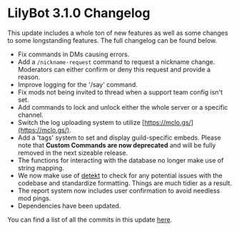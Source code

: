 # LilyBot 3.1.0 Changelog

This update includes a whole ton of new features as well as some changes to some longstanding features.
The full changelog can be found below.

* Fix commands in DMs causing errors.
* Add a `/nickname-request` command to request a nickname change.
Moderators can either confirm or deny this request and provide a reason.
* Improve logging for the '/say' command.
* Fix mods not being invited to thread when a support team config isn't set.
* Add commands to lock and unlock either the whole server or a specific channel.
* Switch the log uploading system to utilize [https://mclo.gs/](https://mclo.gs/).
* Add a 'tags' system to set and display guild-specific embeds.
Please note that **Custom Commands are now deprecated** and will be fully removed in the next sizeable release.
* The functions for interacting with the database no longer make use of string mapping.
* We now make use of [detekt](https://detekt.dev/) to check for any potential issues with the codebase and
  standardize formatting. Things are much tidier as a result.
* The report system now includes user confirmation to avoid needless mod pings.
* Dependencies have been updated.

You can find a list of all the commits in this update
[here](https://github.com/hyacinthbots/LilyBot/compare/v3.0.0...v3.1.0).

